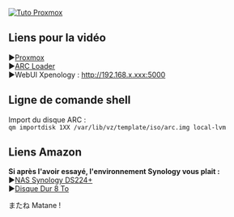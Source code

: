 [![Tuto Proxmox](https://github.com/user-attachments/assets/04196adb-dfe5-49a6-a21f-7b3ebb73590a)](https://youtu.be/lNSPrxzEpn8)

## Liens pour la vidéo

►[Proxmox](https://proxmox.com) <br/>
►[ARC Loader](https://github.com/AuxXxilium/arc) <br/>
►WebUI Xpenology : http://192.168.x.xxx:5000

## Ligne de comande shell
Import du disque ARC : <br/>
```qm importdisk 1XX /var/lib/vz/template/iso/arc.img local-lvm```

## Liens Amazon

__Si après l'avoir essayé, l'environnement Synology vous plait :__ <br/>
►[NAS Synology DS224+](https://amzn.to/3OIi4h0) <br/>
►[Disque Dur 8 To](https://amzn.to/4gf8EVR) <br/>

またね Matane !
